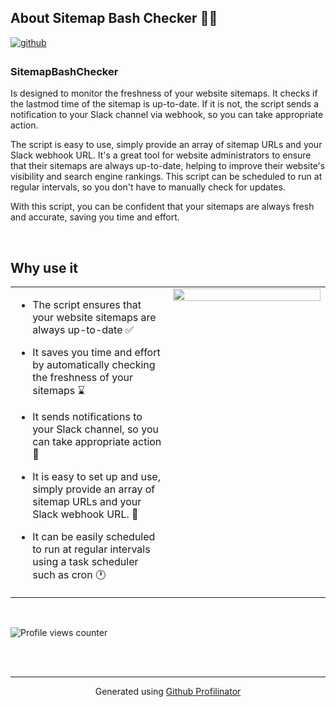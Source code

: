 ## About Sitemap Bash Checker 🤖📒  
  

<a href="https://github.com/DanRaiss" target="_blank">
<img src=https://img.shields.io/badge/github-%2324292e.svg?&style=for-the-badge&logo=github&logoColor=white alt=github style="margin-bottom: 5px;" />
</a>  
  



### SitemapBashChecker  
Is designed to monitor the freshness of your website sitemaps. It checks if the lastmod time of the sitemap is up-to-date. If it is not, the script sends a notification to your Slack channel via webhook, so you can take appropriate action. 

The script is easy to use, simply provide an array of sitemap URLs and your Slack webhook URL. It's a great tool for website administrators to ensure that their sitemaps are always up-to-date, helping to improve their website's visibility and search engine rankings. This script can be scheduled to run at regular intervals, so you don't have to manually check for updates. 

With this script, you can be confident that your sitemaps are always fresh and accurate, saving you time and effort.  
  

<br/>  


## Why use it
<table><tr><td valign="top" width="50%">

- The script ensures that your website sitemaps are always up-to-date ✅  
  

- It saves you time and effort by automatically checking the freshness of your sitemaps ⌛   
  

-  It sends notifications to your Slack channel, so you can take appropriate action  🔔  
  

-  It is easy to set up and use, simply provide an array of sitemap URLs and your Slack webhook URL. 🔧  
  

-  It can be easily scheduled to run at regular intervals using a task scheduler such as cron 🕐  


</td><td valign="top" width="50%">

<div align="center">
<img src="https://rishavanand.github.io/static/images/greetings.gif" align="center" style="width: 100%" />
</div>  


</td></tr></table>  

<br/>  

![Profile views counter](https://komarev.com/ghpvc/?username=DanRaiss&&style=flat-square)  
  

<br/>  


<br />

----
<div align="center">Generated using <a href="https://profilinator.rishav.dev/" target="_blank">Github Profilinator</a></div>
